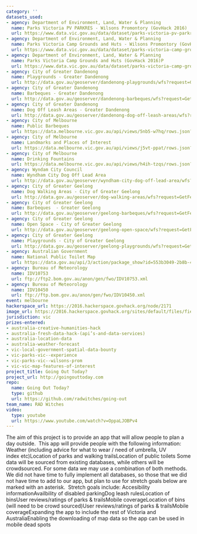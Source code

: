```yaml
---
category: ''
datasets_used:
- agency: Department of Environment, Land, Water & Planning
  name: Parks Victoria PV PARKRES - Wilsons Promontory (GovHack 2016)
  url: https://www.data.vic.gov.au/data/dataset/parks-victoria-pv-parkres-wilsons-promontory
- agency: Department of Environment, Land, Water & Planning
  name: Parks Victoria Camp Grounds and Huts - Wilsons Promontory (GovHack 2016)
  url: https://www.data.vic.gov.au/data/dataset/parks-victoria-camp-grounds-and-huts-wilsons-promontory-govhack-2016
- agency: Department of Environment, Land, Water & Planning
  name: Parks Victoria Camp Grounds and Huts (GovHack 2016)P
  url: https://www.data.vic.gov.au/data/dataset/parks-victoria-camp-grounds-and-huts
- agency: City of Greater Dandenong
  name: Playgrounds - Greater Dandenong
  url: http://data.gov.au/geoserver/dandenong-playgrounds/wfs?request=GetFeature&typeName=ckan_badbb6e7_1e48_47b1_b104_77f240ae5fd6&outputFormat=json
- agency: City of Greater Dandenong
  name: Barbeques - Greater Dandenong
  url: http://data.gov.au/geoserver/dandenong-barbeques/wfs?request=GetFeature&typeName=ckan_3d595cf1_b656_4df8_a5e0_aea6b18480a2&outputFormat=json
- agency: City of Greater Dandenong
  name: Dog Off Leash Areas - Greater Dandenong
  url: http://data.gov.au/geoserver/dandenong-dog-off-leash-areas/wfs?request=GetFeature&typeName=ckan_8e4738e5_c3ec_43ab_a459_81b94a57cb06&outputFormat=json
- agency: City of Melbourne
  name: Public Barbeques
  url: https://data.melbourne.vic.gov.au/api/views/5nb5-w7hq/rows.json?accessType=DOWNLOAD
- agency: City of Melbourne
  name: Landmarks and Places of Interest
  url: https://data.melbourne.vic.gov.au/api/views/j5vt-ppat/rows.json?accessType=DOWNLOAD
- agency: City of Melbourne
  name: Drinking Fountains
  url: https://data.melbourne.vic.gov.au/api/views/h4ih-tzqs/rows.json?accessType=DOWNLOAD
- agency: Wyndam City Council
  name: Wyndham City Dog Off Lead Area
  url: http://data.gov.au/geoserver/wyndham-city-dog-off-lead-area/wfs?request=GetFeature&typeName=9bbe6885_d1e5_418b_9721_067686dc3a1f&outputFormat=json
- agency: City of Greater Geelong
  name: Dog Walking Areas - City of Greater Geelong
  url: http://data.gov.au/geoserver/dog-walking-areas/wfs?request=GetFeature&typeName=6ebf98be_581a_45c7_852f_04a33d5b8d4e&outputFormat=json
- agency: City of Greater Geelong
  name: Barbeques  - Greater Geelong
  url: http://data.gov.au/geoserver/geelong-barbeques/wfs?request=GetFeature&typeName=35d45a0f_4fe8_4dc5_8c88_d482f3e519ce&outputFormat=json
- agency: City of Greater Geelong
  name: Open Space - City of Greater Geelong
  url: http://data.gov.au/geoserver/geelong-open-space/wfs?request=GetFeature&typeName=ccbaa516_31ef_4e86_b2b9_4e448fca24cc&outputFormat=json
- agency: City of Greater Geelong
  name: Playgrounds - City of Greater Geelong
  url: http://data.gov.au/geoserver/geelong-playgrounds/wfs?request=GetFeature&typeName=cac4aac8_ef3e_4a8d_84ec_63abfc4ff03f&outputFormat=json
- agency: Australian Government
  name: National Public Toilet Map
  url: https://data.gov.au/api/3/action/package_show?id=553b3049-2b8b-46a2-95e6-640d7986a8c1
- agency: Bureau of Meteorology
  name: IDV10753
  url: ftp://ftp2.bom.gov.au/anon/gen/fwo/IDV10753.xml
- agency: Bureau of Meteorology
  name: IDV10450
  url: ftp://ftp.bom.gov.au/anon/gen/fwo/IDV10450.xml
event: melbourne
hackerspace_url: https://2016.hackerspace.govhack.org/node/2171
image_url: https://2016.hackerspace.govhack.org/sites/default/files/field/image/18991-NRVYK1.jpg
jurisdiction: vic
prizes-entered:
- australia-creative-humanities-hack
- australia-fresh-data-hack-(api’s-and-data-services)
- australia-location-data
- australia-weather-forecast
- vic-local-government-spatial-data-bounty
- vic-parks-vic--experience
- vic-parks-vic--wilsons-prom
- vic-vic-map-features-of-interest
project_title: Going Out Today?
project_url: http://goingouttoday.com
repo:
  name: Going Out Today?
  type: github
  url: https://github.com/radwitches/going-out
team_name: RAD Witches
video:
  type: youtube
  url: https://www.youtube.com/watch?v=OppaLJOBPv4
---
```


The aim of this project is to provide an app that will allow people to plan a day outside. 
This app will provide people with the following information:
Weather (including advice for what to wear / need of umbrella, UV index etc)Location of parks and walking trailsLocation of public toilets
Some data will be sourced from existing databases, while others will be crowdsourced. For some data we may use a combination of both methods. 
We did not have time to fully implement all databases, so those that we did not have time to add to our app, but plan to use for stretch goals below are marked with an asterisk. 
Stretch goals include:
Accesibility informationAvailbility of disabled parkingDog leash rulesLocation of binsUser reviews/ratings of parks & trailsMobile coverageLocation of bins (will need to be crowd sourced)User reviews/ratings of parks & trailsMobile coverageExpanding the app to include the rest of Victoria and AustraliaEnabling the downloading of map data so the app can be used in mobile dead spots